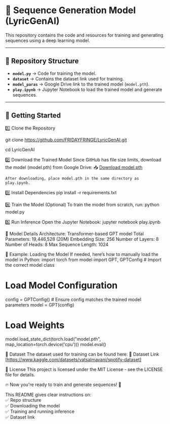 # 🎵 Sequence Generation Model  (LyricGenAI)

This repository contains the code and resources for training and generating sequences using a deep learning model.  

---

## 📂 Repository Structure  
- **`model.py`** → Code for training the model.  
- **`dataset`** → Contains the dataset link used for training.  
- **`model_paras`** → Google Drive link to the trained model (`model.pth`).  
- **`play.ipynb`** → Jupyter Notebook to load the trained model and generate sequences.  

---

## 🚀 Getting Started  

1️⃣ Clone the Repository  

git clone https://github.com/FRIDAYFRINGE/LyricGenAI.git

cd LyricGenAI

2️⃣ Download the Trained Model
Since GitHub has file size limits, download the model (model.pth) from Google Drive: 📥 [Download model.pth](https://drive.google.com/file/d/1l4HZ25afdMJjEhqAaBuvYEs3KwK73NO-/view?usp=drive_link)

    After downloading, place model.pth in the same directory as play.ipynb.

3️⃣ Install Dependencies
pip install -r requirements.txt

4️⃣ Train the Model (Optional)
To train the model from scratch, run:
python model.py


5️⃣ Run Inference
Open the Jupyter Notebook:
jupyter notebook play.ipynb



🧠 Model Details
Architecture: Transformer-based GPT model
Total Parameters: 19,446,528 (20M)
Embedding Size: 256
Number of Layers: 8
Number of Heads: 8
Max Sequence Length: 1024



🔧 Example: Loading the Model
If needed, here’s how to manually load the model in Python:
import torch
from model import GPT, GPTConfig  # Import the correct model class

# Load Model Configuration
config = GPTConfig()  # Ensure config matches the trained model parameters
model = GPT(config)

# Load Weights
model.load_state_dict(torch.load("model.pth", map_location=torch.device('cpu')))
model.eval()



📌 Dataset
The dataset used for training can be found here:
📂 Dataset Link [https://www.kaggle.com/datasets/vatsalmavani/spotify-dataset]

📜 License
This project is licensed under the MIT License - see the LICENSE file for details.

🔥 Now you're ready to train and generate sequences! 🚀



This README gives clear instructions on:  
✅ Repo structure  
✅ Downloading the model  
✅ Training and running inference  
✅ Dataset link  





